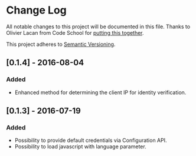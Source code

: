 # Change Log
All notable changes to this project will be documented in this file. Thanks to Olivier Lacan from Code School for [putting this together](http://keepachangelog.com/).

This project adheres to [Semantic Versioning](http://semver.org/).

## [0.1.4] - 2016-08-04
### Added
- Enhanced method for determining the client IP for identity verification.

## [0.1.3] - 2016-07-19
### Added
- Possibility to provide default credentials via Configuration API.
- Possibility to load javascript with language parameter.
